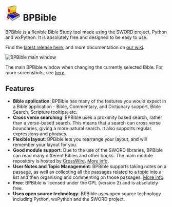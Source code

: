 # ![BPBible logo](graphics/bible-48x48.png) BPBible

BPBible is a flexible Bible Study tool made using the SWORD project, Python and wxPython.  It is absolutely free and designed to be easy to use.

Find the [latest release here](releases/), and more documentation on [our
wiki](wiki/).

![BPBible main window](https://github.com/bpbible/bpbible/wiki/screenshots/bpbible_book_selector_dropdown.png)

The main BPBible window when changing the currently selected Bible.
For more screenshots, see [here](wiki/Screenshots).

## Features
* **Bible application**: BPBible has many of the features you would expect in a Bible application - Bible, Commentary, and Dictionary support, Bible Search, Scripture tooltips, etc.
* **Cross verse searching**: BPBible uses a proximity based search, rather than a verse-based search.  This means that a search can cross verse boundaries, giving a more natural search. It also supports regular expressions and phrases.
* **Flexible layout**: BPBible lets you rearrange your layout, and will remember your layout for you.
* **Good module support**: Due to the use of the SWORD libraries, BPBible can read many different Bibles and other books.  The main module repository is hosted by [CrossWire](http://www.crosswire.org/sword/modules/index.jsp).  [More info](wiki/Installing-Books).
* **User Notes and Topic Management**: BPBible supports taking notes on a passage, as well as collecting all the passages related to a topic into a list and then organising and commenting on those passages.  [More info](wiki/User-Notes).
* **Free**: BPBible is licensed under the GPL (version 2) and is absolutely free.
* **Uses open source technology**: BPBible uses open source technology including Python, wxPython and the SWORD project.
